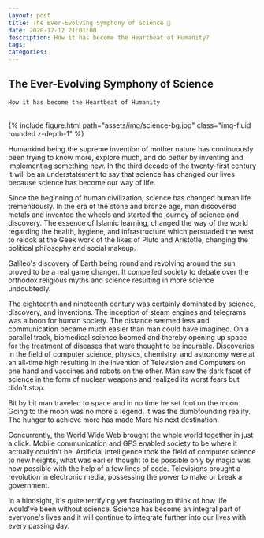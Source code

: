 ```yaml
---
layout: post
title: The Ever-Evolving Symphony of Science 🔭
date: 2020-12-12 21:01:00
description: How it has become the Heartbeat of Humanity?
tags:
categories: 
---
```


## The Ever-Evolving Symphony of Science
`How it has become the Heartbeat of Humanity`

<br>
{% include figure.html path="assets/img/science-bg.jpg" class="img-fluid rounded z-depth-1" %}

Humankind being the supreme invention of mother nature has continuously been trying to know more, explore much, and do better by inventing and implementing something new. In the third decade of the twenty-first century it will be an understatement to say that science has changed our lives because science has become our way of life.

Since the beginning of human civilization, science has changed human life tremendously. In the era of the stone and bronze age, man discovered metals and invented the wheels and started the journey of science and discovery. The essence of Islamic learning, changed the way of the world regarding the health, hygiene, and infrastructure which persuaded the west to relook at the Geek work of the likes of Pluto and Aristotle, changing the political philosophy and social makeup. 

Galileo's discovery of Earth being round and revolving around the sun proved to be a real game changer. It compelled society to debate over the orthodox religious myths and science resulting in more science undoubtedly.

The eighteenth and nineteenth century was certainly dominated by science, discovery, and inventions. The inception of steam engines and telegrams was a boon for human society. The distance seemed less and communication became much easier than man could have imagined. On a parallel track, biomedical science boomed and thereby opening up space for the treatment of diseases that were thought to be incurable. Discoveries in the field of computer science, physics, chemistry, and astronomy were at an all-time high resulting in the invention of Television and Computers on one hand and vaccines and robots on the other. Man saw the dark facet of science in the form of nuclear weapons and realized its worst fears but didn't stop. 

Bit by bit man traveled to space and in no time he set foot on the moon. Going to the moon was no more a legend, it was the dumbfounding reality. The hunger to achieve more has made Mars his next destination.

Concurrently, the World Wide Web brought the whole world together in just a click. Mobile communication and GPS enabled society to be where it actually couldn't be. Artificial Intelligence took the field of computer science to new heights, what was earlier thought to be possible only by magic was now possible with the help of a few lines of code. Televisions brought a revolution in electronic media, possessing the power to make or break a government.

In a hindsight, it's quite terrifying yet fascinating to think of how life would've been without science. Science has become an integral part of everyone's lives and it will continue to integrate further into our lives with every passing day.